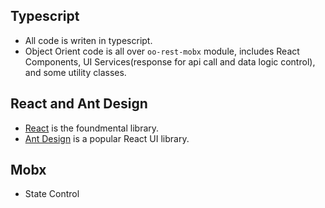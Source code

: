 ## Typescript
- All code is writen in typescript.
- Object Orient code is all over `oo-rest-mobx` module, includes React Components, UI Services(response for api call and data logic control), and some utility classes.

## React and Ant Design
- [React](https://reactjs.org/) is the foundmental library.
- [Ant Design](https://ant.design/docs/react) is a popular React UI library.

## Mobx
- State Control
